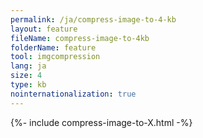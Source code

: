 ```yaml
---
permalink: /ja/compress-image-to-4-kb
layout: feature
fileName: compress-image-to-4kb
folderName: feature
tool: imgcompression
lang: ja
size: 4
type: kb
nointernationalization: true
---
```

{%- include compress-image-to-X.html -%}       
